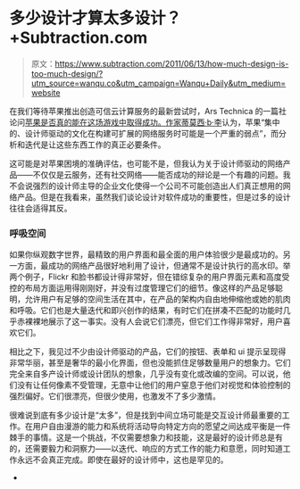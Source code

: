 # 多少设计才算太多设计？+Subtraction.com

> 原文：<https://www.subtraction.com/2011/06/13/how-much-design-is-too-much-design/?utm_source=wanqu.co&utm_campaign=Wanqu+Daily&utm_medium=website>

在我们等待苹果推出创造可信云计算服务的最新尝试时，Ars Technica 的一篇社论问[苹果是否真的能在这场游戏中取得成功。作家](http://arstechnica.com/apple/news/2011/06/fourth-times-a-charm-why-icloud-faces-long-odds.ars)[蒂莫西·b·李](http://arstechnica.com/author/timothy-b-lee/)认为，苹果“集中的、设计师驱动的文化在构建可扩展的网络服务时可能是一个严重的弱点”，而分析和迭代是让这些东西工作的真正必要条件。

这可能是对苹果困境的准确评估，也可能不是，但我认为关于设计师驱动的网络产品——不仅仅是云服务，还有社交网络——能否成功的辩论是一个有趣的问题。我不会说强烈的设计师主导的企业文化使得一个公司不可能创造出人们真正想用的网络产品。但是在我看来，虽然我们谈论设计对软件成功的重要性，但是过多的设计往往会适得其反。

### 呼吸空间

如果你纵观数字世界，最精致的用户界面和最全面的用户体验很少是最成功的。另一方面，最成功的网络产品很好地利用了设计，但通常不是设计执行的高水印。举两个例子，Flickr 和脸书都设计得非常好，但在错综复杂的用户界面元素和高度受控的布局方面运用得刚刚好，并没有过度管理它们的细节。像这样的产品足够聪明，允许用户有足够的空间生活在其中，在产品的架构内自由地伸缩他或她的肌肉和呼吸。它们也是大量迭代和即兴创作的结果，有时它们在拼凑不匹配的功能时几乎赤裸裸地展示了这一事实。没有人会说它们漂亮，但它们工作得非常好，用户喜欢它们。

相比之下，我见过不少由设计师驱动的产品，它们的按钮、表单和 ui 提示呈现得非常华丽，甚至是奢华的最小化界面，但也没能抓住足够数量用户的想象力。它们完全来自多产设计师或设计团队的想象，几乎没有变化或改编的空间。可以说，他们没有让任何像素不受管理，无意中让他们的用户窒息于他们对视觉和体验控制的强烈偏好。它们很漂亮，但很少使用，也激发不了多少激情。

很难说到底有多少设计是“太多”，但是找到中间立场可能是交互设计师最重要的工作。在用户自由漫游的能力和系统将活动导向特定方向的愿望之间达成平衡是一件棘手的事情。这是一个挑战，不仅需要想象力和技能，这是最好的设计师总是有的，还需要毅力和洞察力——以迭代、响应的方式工作的能力和意愿，同时知道工作永远不会真正完成。即使在最好的设计师中，这也是罕见的。

+
